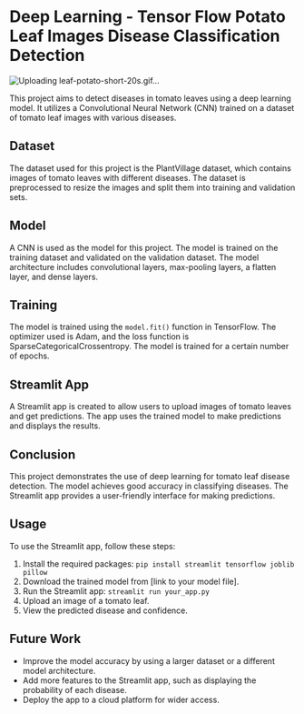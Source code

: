# Deep Learning - Tensor Flow Potato Leaf Images Disease Classification Detection
![Uploading leaf-potato-short-20s.gif…](https://github.com/RickyDoan/DL-TF-Potato-Leaf-Images-Classification-Prediction/blob/main/leaf-potato-short-20s.gif)

This project aims to detect diseases in tomato leaves using a deep learning model. It utilizes a Convolutional Neural Network (CNN) trained on a dataset of tomato leaf images with various diseases.

## Dataset

The dataset used for this project is the PlantVillage dataset, which contains images of tomato leaves with different diseases. The dataset is preprocessed to resize the images and split them into training and validation sets.

## Model

A CNN is used as the model for this project. The model is trained on the training dataset and validated on the validation dataset. The model architecture includes convolutional layers, max-pooling layers, a flatten layer, and dense layers.

## Training

The model is trained using the `model.fit()` function in TensorFlow. The optimizer used is Adam, and the loss function is SparseCategoricalCrossentropy. The model is trained for a certain number of epochs.

## Streamlit App

A Streamlit app is created to allow users to upload images of tomato leaves and get predictions. The app uses the trained model to make predictions and displays the results.

## Conclusion

This project demonstrates the use of deep learning for tomato leaf disease detection. The model achieves good accuracy in classifying diseases. The Streamlit app provides a user-friendly interface for making predictions.

## Usage

To use the Streamlit app, follow these steps:

1. Install the required packages: `pip install streamlit tensorflow joblib pillow`
2. Download the trained model from [link to your model file].
3. Run the Streamlit app: `streamlit run your_app.py`
4. Upload an image of a tomato leaf.
5. View the predicted disease and confidence.

## Future Work

- Improve the model accuracy by using a larger dataset or a different model architecture.
- Add more features to the Streamlit app, such as displaying the probability of each disease.
- Deploy the app to a cloud platform for wider access.
